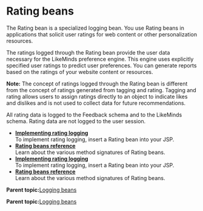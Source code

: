 # Rating beans

The Rating bean is a specialized logging bean. You use Rating beans in applications that solicit user ratings for web content or other personalization resources.

The ratings logged through the Rating bean provide the user data necessary for the LikeMinds preference engine. This engine uses explicitly specified user ratings to predict user preferences. You can generate reports based on the ratings of your website content or resources.

**Note:** The concept of ratings logged through the Rating bean is different from the concept of ratings generated from tagging and rating. Tagging and rating allows users to assign ratings directly to an object to indicate likes and dislikes and is not used to collect data for future recommendations.

All rating data is logged to the Feedback schema and to the LikeMinds schema. Rating data are not logged to the user session.

-   **[Implementing rating logging](../pzn/pzn_implement_rating_logging.md)**  
To implement rating logging, insert a Rating bean into your JSP.
-   **[Rating beans reference](../pzn/pzn_rating_beans_reference.md)**  
Learn about the various method signatures of Rating beans.
-   **[Implementing rating logging](../pzn/pzn_implement_rating_logging.md)**  
To implement rating logging, insert a Rating bean into your JSP.
-   **[Rating beans reference](../pzn/pzn_rating_beans_reference.md)**  
Learn about the various method signatures of Rating beans.

**Parent topic:**[Logging beans](../pzn/pzn_logging_beans.md)

**Parent topic:**[Logging beans](../pzn/pzn_logging_beans.md)

